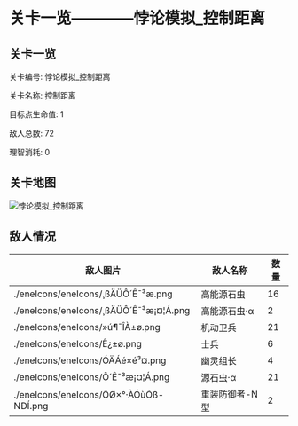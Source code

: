 # 关卡一览————悖论模拟_控制距离


## 关卡一览

关卡编号: 悖论模拟_控制距离

关卡名称: 控制距离

目标点生命值: 1

敌人总数: 72

理智消耗: 0


## 关卡地图
![悖论模拟_控制距离](./oprMap/悖论模拟_控制距离.png)

## 敌人情况

| 敌人图片 | 敌人名称 | 数量  |
|---------|-----|-----|
| ./eneIcons/eneIcons/¸ßÄÜÔ´Ê¯³æ.png| 高能源石虫  |   16  |
| ./eneIcons/eneIcons/¸ßÄÜÔ´Ê¯³æ¡¤¦Á.png| 高能源石虫·α  |   2  |
| ./eneIcons/eneIcons/»ú¶¯ÎÀ±ø.png| 机动卫兵  |   21  |
| ./eneIcons/eneIcons/Ê¿±ø.png| 士兵  |   6  |
| ./eneIcons/eneIcons/ÓÄÁé×é³¤.png| 幽灵组长  |   4  |
| ./eneIcons/eneIcons/Ô´Ê¯³æ¡¤¦Á.png| 源石虫·α  |   21  |
| ./eneIcons/eneIcons/ÖØ×°·ÀÓùÕß-NÐÍ.png| 重装防御者-N型  |   2  |
